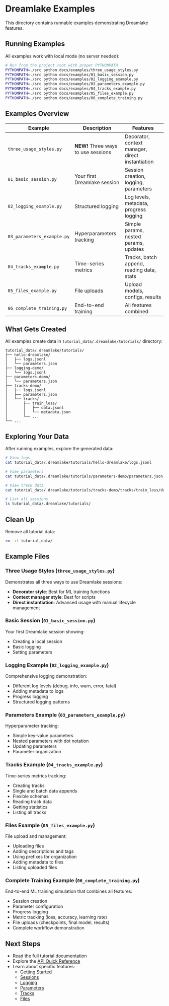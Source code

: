# Dreamlake Examples

This directory contains runnable examples demonstrating Dreamlake features.

## Running Examples

All examples work with local mode (no server needed):

```bash
# Run from the project root with proper PYTHONPATH
PYTHONPATH=./src python docs/examples/three_usage_styles.py
PYTHONPATH=./src python docs/examples/01_basic_session.py
PYTHONPATH=./src python docs/examples/02_logging_example.py
PYTHONPATH=./src python docs/examples/03_parameters_example.py
PYTHONPATH=./src python docs/examples/04_tracks_example.py
PYTHONPATH=./src python docs/examples/05_files_example.py
PYTHONPATH=./src python docs/examples/06_complete_training.py
```

## Examples Overview

| Example | Description | Features |
|---------|-------------|----------|
| `three_usage_styles.py` | **NEW!** Three ways to use sessions | Decorator, context manager, direct instantiation |
| `01_basic_session.py` | Your first Dreamlake session | Session creation, logging, parameters |
| `02_logging_example.py` | Structured logging | Log levels, metadata, progress logging |
| `03_parameters_example.py` | Hyperparameters tracking | Simple params, nested params, updates |
| `04_tracks_example.py` | Time-series metrics | Tracks, batch append, reading data, stats |
| `05_files_example.py` | File uploads | Upload models, configs, results |
| `06_complete_training.py` | End-to-end training | All features combined |

## What Gets Created

All examples create data in `tutorial_data/.dreamlake/tutorials/` directory:

```
tutorial_data/.dreamlake/tutorials/
├── hello-dreamlake/
│   ├── logs.jsonl
│   └── parameters.json
├── logging-demo/
│   └── logs.jsonl
├── parameters-demo/
│   └── parameters.json
├── tracks-demo/
│   ├── logs.jsonl
│   ├── parameters.json
│   └── tracks/
│       ├── train_loss/
│       │   ├── data.jsonl
│       │   └── metadata.json
│       └── ...
└── ...
```

## Exploring Your Data

After running examples, explore the generated data:

```bash
# View logs
cat tutorial_data/.dreamlake/tutorials/hello-dreamlake/logs.jsonl

# View parameters
cat tutorial_data/.dreamlake/tutorials/parameters-demo/parameters.json

# View track data
cat tutorial_data/.dreamlake/tutorials/tracks-demo/tracks/train_loss/data.jsonl

# List all sessions
ls tutorial_data/.dreamlake/tutorials/
```

## Clean Up

Remove all tutorial data:

```bash
rm -rf tutorial_data/
```

## Example Files

### Three Usage Styles (`three_usage_styles.py`)

Demonstrates all three ways to use Dreamlake sessions:
- **Decorator style**: Best for ML training functions
- **Context manager style**: Best for scripts
- **Direct instantiation**: Advanced usage with manual lifecycle management

### Basic Session (`01_basic_session.py`)

Your first Dreamlake session showing:
- Creating a local session
- Basic logging
- Setting parameters

### Logging Example (`02_logging_example.py`)

Comprehensive logging demonstration:
- Different log levels (debug, info, warn, error, fatal)
- Adding metadata to logs
- Progress logging
- Structured logging patterns

### Parameters Example (`03_parameters_example.py`)

Hyperparameter tracking:
- Simple key-value parameters
- Nested parameters with dot notation
- Updating parameters
- Parameter organization

### Tracks Example (`04_tracks_example.py`)

Time-series metrics tracking:
- Creating tracks
- Single and batch data appends
- Flexible schemas
- Reading track data
- Getting statistics
- Listing all tracks

### Files Example (`05_files_example.py`)

File upload and management:
- Uploading files
- Adding descriptions and tags
- Using prefixes for organization
- Adding metadata to files
- Listing uploaded files

### Complete Training Example (`06_complete_training.py`)

End-to-end ML training simulation that combines all features:
- Session creation
- Parameter configuration
- Progress logging
- Metric tracking (loss, accuracy, learning rate)
- File uploads (checkpoints, final model, results)
- Complete workflow demonstration

## Next Steps

- Read the full tutorial documentation
- Explore the [API Quick Reference](api-quick-reference.md)
- Learn about specific features:
  - [Getting Started](getting-started.md)
  - [Sessions](sessions.md)
  - [Logging](logging.md)
  - [Parameters](parameters.md)
  - [Tracks](tracks.md)
  - [Files](files.md)
